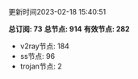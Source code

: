 更新时间2023-02-18 15:40:51

**总订阅: 73**
**总节点: 914**
**有效节点: 282**
- v2ray节点: 184
- ss节点: 96
- trojan节点: 2
